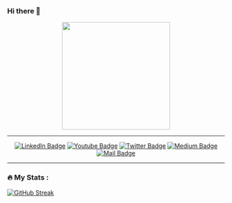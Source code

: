 ### Hi there 👋

<div id="header" align="center">
  <img src="https://media.giphy.com/media/RbDKaczqWovIugyJmW/giphy.gif" width="250"/>
</div>

---

<div id="badges" align="center">
  <a href=""> <img src="https://img.shields.io/badge/LinkedIn-blue?style=plastic&logo=linkedin&logoColor=white" alt="LinkedIn Badge"/></a>
  <a href="instagram.com/musowir_u/"> <img src="https://img.shields.io/badge/Instagram-red?style=plastic&logo=instagram&logoColor=white" alt="Youtube Badge"/></a>
  <a href=""> <img src="https://img.shields.io/badge/Twitter-blue?style=plastic&logo=twitter&logoColor=white" alt="Twitter Badge"/></a>
  <a href=""> <img src="https://img.shields.io/badge/Medium-grey?style=plastic&logo=medium&logoColor=white" alt="Medium Badge"/></a>
  <a href=""> <img src="https://img.shields.io/badge/Gmail-red?style=plastic&logo=gmail&logoColor=white" alt="Mail Badge"/></a>
</div>

---

### :fire: My Stats :
[![GitHub Streak](https://github-readme-streak-stats.herokuapp.com?user=musowir&theme=dark&sideNums=7BEB83)](https://git.io/streak-stats)
